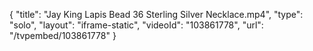 {
    "title": "Jay King Lapis Bead 36 Sterling Silver Necklace.mp4",
    "type": "solo",
    "layout": "iframe-static",
    "videoId": "103861778",
    "url": "\/tvpembed\/103861778"
}